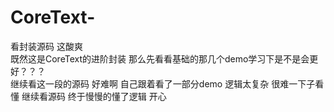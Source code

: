 # CoreText-
看封装源码 这酸爽    
既然这是CoreText的进阶封装 那么先看看基础的那几个demo学习下是不是会更好？？？    
继续看这一段的源码 好难啊
自己跟着看了一部分demo 逻辑太复杂 很难一下子看懂
继续看源码  终于慢慢的懂了逻辑 开心

